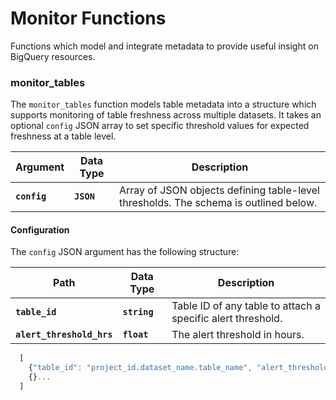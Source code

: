 # Monitor Functions
Functions which model and integrate metadata to provide useful insight on BigQuery resources.

### monitor_tables
The `monitor_tables` function models table metadata into a structure which supports monitoring of table freshness across multiple datasets. It takes an optional `config` JSON array to set specific threshold values for expected freshness at a table level.

Argument | Data Type | Description
--- | --- | ---
**`config`** | **`JSON`** | Array of JSON objects defining table-level thresholds. The schema is outlined below.


#### Configuration
The `config` JSON argument has the following structure:

Path | Data Type | Description
--- | --- | ---
**`table_id`** | **`string`** | Table ID of any table to attach a specific alert threshold.
**`alert_threshold_hrs`** | **`float`** | The alert threshold in hours.

```javascript
  [
    {"table_id": "project_id.dataset_name.table_name", "alert_threshold_hrs": 2.5 },
    {}... 
  ]
```




